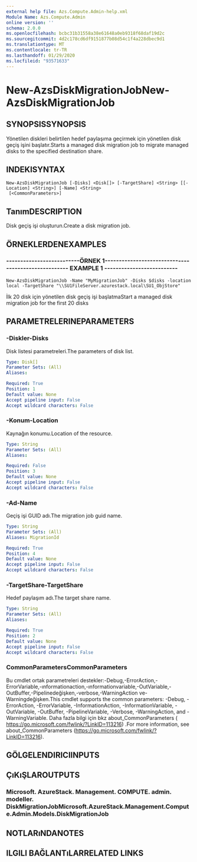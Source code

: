 ```yaml
---
external help file: Azs.Compute.Admin-help.xml
Module Name: Azs.Compute.Admin
online version: ''
schema: 2.0.0
ms.openlocfilehash: bcbc31b31558a38e61648a0eb9318f68daf19d2c
ms.sourcegitcommit: 4d2c178cd6df9151877b08d54c1f4a228dbec9d1
ms.translationtype: MT
ms.contentlocale: tr-TR
ms.lasthandoff: 01/29/2020
ms.locfileid: "93571633"
---
```

# <span data-ttu-id="643fc-101">New-AzsDiskMigrationJob</span><span class="sxs-lookup"><span data-stu-id="643fc-101">New-AzsDiskMigrationJob</span></span>

## <span data-ttu-id="643fc-102">SYNOPSIS</span><span class="sxs-lookup"><span data-stu-id="643fc-102">SYNOPSIS</span></span>
<span data-ttu-id="643fc-103">Yönetilen diskleri belirtilen hedef paylaşıma geçirmek için yönetilen disk geçiş işini başlatır.</span><span class="sxs-lookup"><span data-stu-id="643fc-103">Starts a managed disk migration job to migrate managed disks to the specified destination share.</span></span>

## <span data-ttu-id="643fc-104">INDEKI</span><span class="sxs-lookup"><span data-stu-id="643fc-104">SYNTAX</span></span>

```
New-AzsDiskMigrationJob [-Disks] <Disk[]> [-TargetShare] <String> [[-Location] <String>] [-Name] <String>
 [<CommonParameters>]
```

## <span data-ttu-id="643fc-105">Tanım</span><span class="sxs-lookup"><span data-stu-id="643fc-105">DESCRIPTION</span></span>
<span data-ttu-id="643fc-106">Disk geçiş işi oluşturun.</span><span class="sxs-lookup"><span data-stu-id="643fc-106">Create a disk migration job.</span></span>

## <span data-ttu-id="643fc-107">ÖRNEKLERDEN</span><span class="sxs-lookup"><span data-stu-id="643fc-107">EXAMPLES</span></span>

### <span data-ttu-id="643fc-108">--------------------------ÖRNEK 1--------------------------</span><span class="sxs-lookup"><span data-stu-id="643fc-108">-------------------------- EXAMPLE 1 --------------------------</span></span>
```
New-AzsDiskMigrationJob -Name "MyMigrationJob" -Disks $disks -location local -TargetShare "\\SU1FileServer.azurestack.local\SU1_ObjStore"
```

<span data-ttu-id="643fc-109">İlk 20 disk için yönetilen disk geçiş işi başlatma</span><span class="sxs-lookup"><span data-stu-id="643fc-109">Start a managed disk migration job for the first 20 disks</span></span>

## <span data-ttu-id="643fc-110">PARAMETRELERINE</span><span class="sxs-lookup"><span data-stu-id="643fc-110">PARAMETERS</span></span>

### <span data-ttu-id="643fc-111">-Diskler</span><span class="sxs-lookup"><span data-stu-id="643fc-111">-Disks</span></span>
<span data-ttu-id="643fc-112">Disk listesi parametreleri.</span><span class="sxs-lookup"><span data-stu-id="643fc-112">The parameters of disk list.</span></span>

```yaml
Type: Disk[]
Parameter Sets: (All)
Aliases: 

Required: True
Position: 1
Default value: None
Accept pipeline input: False
Accept wildcard characters: False
```

### <span data-ttu-id="643fc-113">-Konum</span><span class="sxs-lookup"><span data-stu-id="643fc-113">-Location</span></span>
<span data-ttu-id="643fc-114">Kaynağın konumu.</span><span class="sxs-lookup"><span data-stu-id="643fc-114">Location of the resource.</span></span>

```yaml
Type: String
Parameter Sets: (All)
Aliases: 

Required: False
Position: 3
Default value: None
Accept pipeline input: False
Accept wildcard characters: False
```

### <span data-ttu-id="643fc-115">-Ad</span><span class="sxs-lookup"><span data-stu-id="643fc-115">-Name</span></span>
<span data-ttu-id="643fc-116">Geçiş işi GUID adı.</span><span class="sxs-lookup"><span data-stu-id="643fc-116">The migration job guid name.</span></span>

```yaml
Type: String
Parameter Sets: (All)
Aliases: MigrationId

Required: True
Position: 4
Default value: None
Accept pipeline input: False
Accept wildcard characters: False
```

### <span data-ttu-id="643fc-117">-TargetShare</span><span class="sxs-lookup"><span data-stu-id="643fc-117">-TargetShare</span></span>
<span data-ttu-id="643fc-118">Hedef paylaşım adı.</span><span class="sxs-lookup"><span data-stu-id="643fc-118">The target share name.</span></span>

```yaml
Type: String
Parameter Sets: (All)
Aliases: 

Required: True
Position: 2
Default value: None
Accept pipeline input: False
Accept wildcard characters: False
```

### <span data-ttu-id="643fc-119">CommonParameters</span><span class="sxs-lookup"><span data-stu-id="643fc-119">CommonParameters</span></span>
<span data-ttu-id="643fc-120">Bu cmdlet ortak parametreleri destekler:-Debug,-ErrorAction,-ErrorVariable,-ınformationaction,-ınformationvariable,-OutVariable,-OutBuffer,-Pipelinedeğişken,-verbose,-WarningAction ve-Warningdeğişken.</span><span class="sxs-lookup"><span data-stu-id="643fc-120">This cmdlet supports the common parameters: -Debug, -ErrorAction, -ErrorVariable, -InformationAction, -InformationVariable, -OutVariable, -OutBuffer, -PipelineVariable, -Verbose, -WarningAction, and -WarningVariable.</span></span> <span data-ttu-id="643fc-121">Daha fazla bilgi için bkz about_CommonParameters ( https://go.microsoft.com/fwlink/?LinkID=113216) .</span><span class="sxs-lookup"><span data-stu-id="643fc-121">For more information, see about_CommonParameters (https://go.microsoft.com/fwlink/?LinkID=113216).</span></span>

## <span data-ttu-id="643fc-122">GÖLGELENDIRICI</span><span class="sxs-lookup"><span data-stu-id="643fc-122">INPUTS</span></span>

## <span data-ttu-id="643fc-123">ÇıKıŞLAR</span><span class="sxs-lookup"><span data-stu-id="643fc-123">OUTPUTS</span></span>

### <span data-ttu-id="643fc-124">Microsoft. AzureStack. Management. COMPUTE. admin. modeller. DiskMigrationJob</span><span class="sxs-lookup"><span data-stu-id="643fc-124">Microsoft.AzureStack.Management.Compute.Admin.Models.DiskMigrationJob</span></span>

## <span data-ttu-id="643fc-125">NOTLARıNDA</span><span class="sxs-lookup"><span data-stu-id="643fc-125">NOTES</span></span>

## <span data-ttu-id="643fc-126">ILGILI BAĞLANTıLAR</span><span class="sxs-lookup"><span data-stu-id="643fc-126">RELATED LINKS</span></span>

